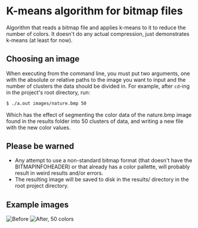 # K-means algorithm for bitmap files
Algorithm that reads a bitmap file and applies k-means to it to reduce the number of colors. It doesn't do any actual compression, just demonstrates k-means (at least for now).

## Choosing an image
When executing from the command line, you must put two arguments, one with the absolute or relative paths to the image you want to input and the number of clusters the data should be divided in. For example, after ```cd```-ing in the project's root directory, run:
```bash
$ ./a.out images/nature.bmp 50
```
Which has the effect of segmenting the color data of the nature.bmp image found in the results folder into 50 clusters of data, and writing a new file with the new color values.

## Please be warned

* Any attempt to use a non-standard bitmap format (that doesn't have the BITMAPINFOHEADER) or that already has a color pallette, will probably result in weird results and/or errors.
* The resulting image will be saved to disk in the results/ directory in the root project directory.

## Example images

![Before](images/nature.bmp)
![After, 50 colors](results/nature.bmp)
